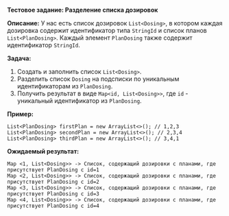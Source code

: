 **Тестовое задание: Разделение списка дозировок**

**Описание:**
У нас есть список дозировок `List<Dosing>`, в котором каждая дозировка содержит идентификатор типа `StringId` и список планов `List<PlanDosing>`. Каждый элемент `PlanDosing` также содержит идентификатор `StringId`.

**Задача:**
1. Создать и заполнить список `List<Dosing>`.
2. Разделить список `Dosing` на подсписки по уникальным идентификаторам из `PlanDosing`.
3. Получить результат в виде `Map<id, List<Dosing>>`, где `id` - уникальный идентификатор из `PlanDosing`.

**Пример:**
```
List<PlanDosing> firstPlan = new ArrayList<>(); // 1,2,3
List<PlanDosing> secondPlan = new ArrayList<>(); // 2,3,4
List<PlanDosing> thirdPlan = new ArrayList<>(); // 3,4,1
```

**Ожидаемый результат:**
```
Map <1, List<Dosing>> -> Список, содержащий дозировки с планами, где присутствует PlanDosing с id=1
Map <2, List<Dosing>> -> Список, содержащий дозировки с планами, где присутствует PlanDosing с id=2
Map <3, List<Dosing>> -> Список, содержащий дозировки с планами, где присутствует PlanDosing с id=3
Map <4, List<Dosing>> -> Список, содержащий дозировки с планами, где присутствует PlanDosing с id=4
```